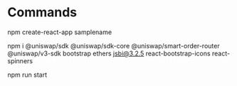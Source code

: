 # Commands

npm create-react-app samplename

npm i @uniswap/sdk @uniswap/sdk-core @uniswap/smart-order-router @uniswap/v3-sdk bootstrap ethers jsbi@3.2.5 react-bootstrap-icons react-spinners

npm run start
